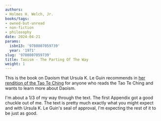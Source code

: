 ```yaml
---
authors:
- Holmes H. Welch, Jr.
books/tags:
- owned-but-unread
- non-fiction
- philosophy
date: 2024-04-21
params:
  isbn13: '9780807059739'
  year: '1971'
slug: '9780807059739'
title: Taoism - The Parting Of The Way
weight: 1
---
```


This is the book on Daoism that Ursula K. Le Guin recommends in [her rendition of the Tao Te Ching](/books/2024-04-09) for anyone who reads the Tao Te Ching and wants to learn more about Daoism.

I'm about a 1/3 of my way through the text. The first Appendix got a good chuckle out of me. The text is pretty much exactly what you might expect and with Ursula K. Le Guin's seal of approval, I'm expecting the rest of it to be just as good.

<!--more-->
